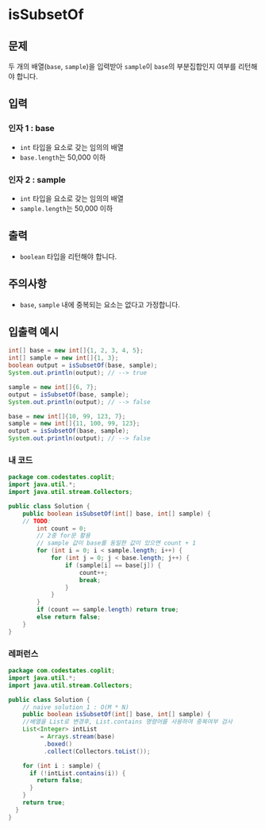 # **isSubsetOf**

## **문제**

두 개의 배열(`base`, `sample`)을 입력받아 `sample`이 `base`의 부분집합인지 여부를 리턴해야 합니다.

## **입력**

### **인자 1 : base**

- `int` 타입을 요소로 갖는 임의의 배열
- `base.length`는 50,000 이하

### **인자 2 : sample**

- `int` 타입을 요소로 갖는 임의의 배열
- `sample.length`는 50,000 이하

## **출력**

- `boolean` 타입을 리턴해야 합니다.

## **주의사항**

- `base`, `sample` 내에 중복되는 요소는 없다고 가정합니다.

## **입출력 예시**

```java
int[] base = new int[]{1, 2, 3, 4, 5};
int[] sample = new int[]{1, 3};
boolean output = isSubsetOf(base, sample);
System.out.println(output); // --> true

sample = new int[]{6, 7};
output = isSubsetOf(base, sample);
System.out.println(output); // --> false

base = new int[]{10, 99, 123, 7};
sample = new int[]{11, 100, 99, 123};
output = isSubsetOf(base, sample);
System.out.println(output); // --> false
```

### 내 코드

```java
package com.codestates.coplit; 
import java.util.*;
import java.util.stream.Collectors;

public class Solution { 
	public boolean isSubsetOf(int[] base, int[] sample) {
    // TODO:
		int count = 0;
		// 2중 for문 활용
		// sample 값이 base를 동일한 값이 있으면 count + 1
		for (int i = 0; i < sample.length; i++) {
			for (int j = 0; j < base.length; j++) {
				if (sample[i] == base[j]) {
					count++;
					break;
				}
			}
		}
		if (count == sample.length) return true;
		else return false;
	} 
}
```

### 레퍼런스

```java
package com.codestates.coplit; 
import java.util.*;
import java.util.stream.Collectors;

public class Solution { 
	// naive solution_1 : O(M * N)
 	public boolean isSubsetOf(int[] base, int[] sample) {
  	//배열을 List로 변경후, List.contains 명령어를 사용하여 중복여부 검사
    List<Integer> intList
         = Arrays.stream(base)
          .boxed()
          .collect(Collectors.toList());

    for (int i : sample) {
      if (!intList.contains(i)) {
        return false;
      }
    }
    return true;
  }
}
```